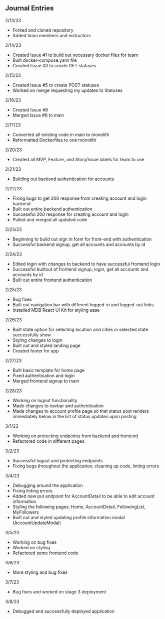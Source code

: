## Journal Entries

2/13/23
- Forked and cloned repository
- Added team members and instructors

2/14/23
- Created Issue #1 to build out necessary docker files for team
- Built docker-compose.yaml file
- Created Issue #3 to create GET statuses

2/15/23
- Created Issue #5 to create POST statuses
- Worked on merge requesting my updates to Statuses

2/16/23
- Created Issue #8
- Merged Issue #8 to main

2/17/23
- Converted all existing code in main to monolith
- Reformatted Dockerfiles to one monolith

2/20/23
- Created all MVP, Feature, and Story/Issue labels for team to use

2/21/23
- Building out backend authentication for accounts

2/22/23
- Fixing bugs to get 200 response from creating account and login backend
- Built out entire backend authentication
- Successful 200 response for creating account and login
- Pulled and merged all updated code

2/23/23
- Beginning to build out sign in form for front-end with authentication
- Successful backend signup, get all accounts and accounts by id

2/24/23
- Edited login with changes to backend to have successful frontend login
- Successful builtout of frontend signup, login, get all accounts and accounts by id
- Built out entire frontend authentication

2/25/23
- Bug fixes
- Built out navigation bar with different logged-in and logged-out links
- Installed MDB React UI Kit for styling ease

2/26/23
- Built state option for selecting location and cities in selected state successfully show
- Styling changes to login
- Built out and styled landing page
- Created footer for app

2/27/23
- Built basic template for home page
- Fixed authentication and login
- Merged frontend signup to main

2/28/23
- Working on logout functionality
- Made changes to navbar and authentication
- Made changes to account profile page so that status post renders immediately below in the list of status updates upon posting

3/1/23
- Working on protecting endpoints from backend and frontend
- Refactored code in different pages

3/2/23
- Successful logout and protecting endpoints
- Fixing bugs throughout the application, cleaning up code, linting errors

3/4/23
- Debugging around the application
- Fixing linting errors
- Added new put endpoint for AccountDetail to be able to edit account information
- Styling the following pages: Home, AccountDetail, FollowingList, MyFollowers
- Built out and styled updating profile information modal (AccountUpdateModal)

3/5/23
- Working on bug fixes
- Worked on styling
- Refactored some frontend code

3/6/23
- More styling and bug fixes

3/7/23
- Bug fixes and worked on stage 3 deployment

3/8/23
- Debugged and successfully deployed application
